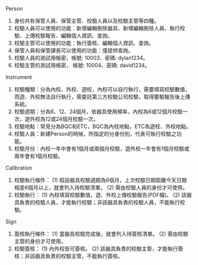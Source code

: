 Person
1. 身份共有保管人員、保管主管、校驗人員以及校驗主管等四種。
2. 校驗人員可以使用的功能：新增編輯刪除器具、新增編輯刪除人員、執行校驗、上傳校驗報告、編輯個人資訊、查詢。
3. 校驗主管可以使用的功能：執行簽核、編輯個人資訊、查詢。
4. 保管人員和保管課長可以使用的功能：僅提供查詢。
5. 校驗人員的測試用帳密，帳號: 10003、密碼: dylan1234。
6. 校驗主管的測試用帳密， 帳號: 10004、密碼: david1234。

Instrument
1. 校驗種類：分為內校、外校、遊校，內校可以自行執行，需要填寫校驗數值，而遊、外校無法自行執行，需委託第三方校驗公司校驗，取得要驗報告後上傳系統。
2. 校驗週期：分為6、12、24個月，依器具使用頻率，內校為6或12個月校驗一次，遊外校為12或24個月校驗一次。
3. 校驗地點：常見分為BQC和ETC，BQC為內校地點，ETC為遊校、外校地點。
4. 校驗人員：新建Person的時候，所指定的分身份別，代表可執行校驗之功能。
5. 校驗月份：內校一年中會有1個月或兩個月校驗，遊外校一年會有1個月校驗或兩年會有1個月校驗。

Calibration
1. 校驗執行條件：
   (1) 假設器具校驗週期為6個月，上次校驗日期距離今天日期相差6個月以上，就會列入待校驗清單。
   (2) 需由校驗人員的身份才可使用。
2. 校驗執行：
   (1) 內校填寫校驗數值，遊、外校上傳校驗報告(PDF檔)。
   (2) 該器具負責的校驗人員，才能執行校驗；非該器具負責的校驗人員，不能執行校驗。

Sign
1. 簽核執行條件：
   (1) 當器具校驗完成後，就會列入待簽核清單。
   (2) 需由校驗主管的身份才可使用。
2. 校驗簽核：
   (1) 內外校皆可簽核。
   (2) 該器具負責的校驗主管，才能執行簽核；非該器具負責的校驗主管，不能執行簽核。
